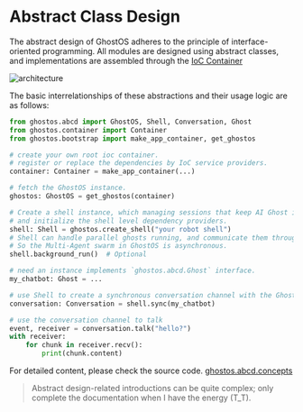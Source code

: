 # Abstract Class Design

The abstract design of GhostOS adheres to the principle of interface-oriented programming.
All modules are designed using abstract classes, and implementations are assembled through
the [IoC Container](/en/concepts/ioc_container.md)

![architecture](assets/architecture.png)

The basic interrelationships of these abstractions and their usage logic are as follows:

```python
from ghostos.abcd import GhostOS, Shell, Conversation, Ghost
from ghostos.container import Container
from ghostos.bootstrap import make_app_container, get_ghostos

# create your own root ioc container.
# register or replace the dependencies by IoC service providers.
container: Container = make_app_container(...)

# fetch the GhostOS instance.
ghostos: GhostOS = get_ghostos(container)

# Create a shell instance, which managing sessions that keep AI Ghost inside it.
# and initialize the shell level dependency providers.
shell: Shell = ghostos.create_shell("your robot shell")
# Shell can handle parallel ghosts running, and communicate them through an EventBus.
# So the Multi-Agent swarm in GhostOS is asynchronous.
shell.background_run()  # Optional

# need an instance implements `ghostos.abcd.Ghost` interface.
my_chatbot: Ghost = ...

# use Shell to create a synchronous conversation channel with the Ghost.
conversation: Conversation = shell.sync(my_chatbot)

# use the conversation channel to talk
event, receiver = conversation.talk("hello?")
with receiver:
    for chunk in receiver.recv():
        print(chunk.content)

```

For detailed content, please check the source code. [ghostos.abcd.concepts](https://github.com/ghost-in-moss/GhostOS/tree/main/ghostos/abcd/concepts.py)

> Abstract design-related introductions can be quite complex; 
> only complete the documentation when I have the energy (T_T).